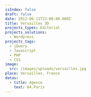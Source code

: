 ```yaml
---
isIndex: false
draft: false
date: 2012-06-11T22:00:00.000Z
title: Versailles 3D
projects_types: Editorial
projects_solutions:
  - Wordpress
projects_tags:
  - jQuery
  - Javascript
  - PHP
  - CSS
image:
  src: /images/uploads/versailles.jpg
place: Versailles, France
datas:
  - title: Agence
    text: 84.Paris
---
```

